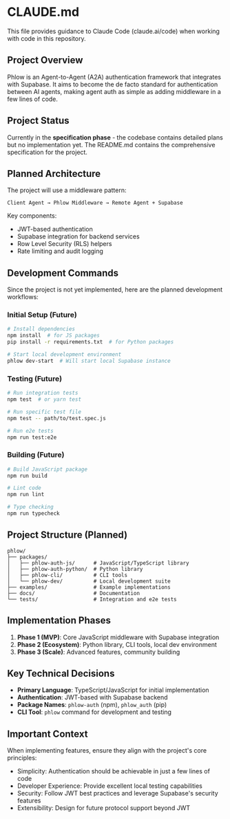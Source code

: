 # CLAUDE.md

This file provides guidance to Claude Code (claude.ai/code) when working with code in this repository.

## Project Overview

Phlow is an Agent-to-Agent (A2A) authentication framework that integrates with Supabase. It aims to become the de facto standard for authentication between AI agents, making agent auth as simple as adding middleware in a few lines of code.

## Project Status

Currently in the **specification phase** - the codebase contains detailed plans but no implementation yet. The README.md contains the comprehensive specification for the project.

## Planned Architecture

The project will use a middleware pattern:
```
Client Agent → Phlow Middleware → Remote Agent + Supabase
```

Key components:
- JWT-based authentication
- Supabase integration for backend services
- Row Level Security (RLS) helpers
- Rate limiting and audit logging

## Development Commands

Since the project is not yet implemented, here are the planned development workflows:

### Initial Setup (Future)
```bash
# Install dependencies
npm install  # for JS packages
pip install -r requirements.txt  # for Python packages

# Start local development environment
phlow dev-start  # Will start local Supabase instance
```

### Testing (Future)
```bash
# Run integration tests
npm test  # or yarn test

# Run specific test file
npm test -- path/to/test.spec.js

# Run e2e tests
npm run test:e2e
```

### Building (Future)
```bash
# Build JavaScript package
npm run build

# Lint code
npm run lint

# Type checking
npm run typecheck
```

## Project Structure (Planned)

```
phlow/
├── packages/
│   ├── phlow-auth-js/      # JavaScript/TypeScript library
│   ├── phlow-auth-python/  # Python library  
│   ├── phlow-cli/          # CLI tools
│   └── phlow-dev/          # Local development suite
├── examples/               # Example implementations
├── docs/                   # Documentation
└── tests/                  # Integration and e2e tests
```

## Implementation Phases

1. **Phase 1 (MVP)**: Core JavaScript middleware with Supabase integration
2. **Phase 2 (Ecosystem)**: Python library, CLI tools, local dev environment
3. **Phase 3 (Scale)**: Advanced features, community building

## Key Technical Decisions

- **Primary Language**: TypeScript/JavaScript for initial implementation
- **Authentication**: JWT-based with Supabase backend
- **Package Names**: `phlow-auth` (npm), `phlow_auth` (pip)
- **CLI Tool**: `phlow` command for development and testing

## Important Context

When implementing features, ensure they align with the project's core principles:
- Simplicity: Authentication should be achievable in just a few lines of code
- Developer Experience: Provide excellent local testing capabilities
- Security: Follow JWT best practices and leverage Supabase's security features
- Extensibility: Design for future protocol support beyond JWT